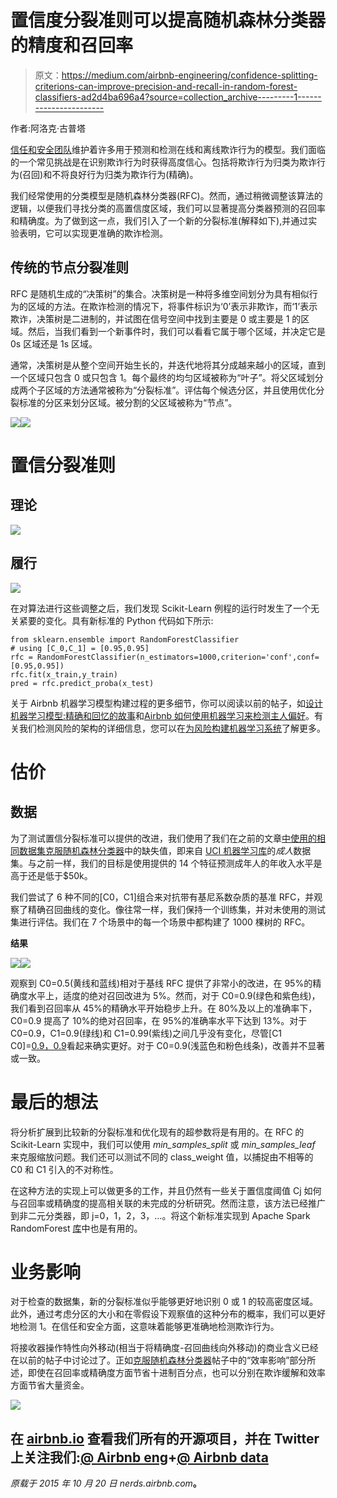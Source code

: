 # 置信度分裂准则可以提高随机森林分类器的精度和召回率

> 原文：<https://medium.com/airbnb-engineering/confidence-splitting-criterions-can-improve-precision-and-recall-in-random-forest-classifiers-ad2d4ba696a4?source=collection_archive---------1----------------------->

作者:阿洛克·古普塔

[信任和安全团队](https://www.airbnb.com/trust)维护着许多用于预测和检测在线和离线欺诈行为的模型。我们面临的一个常见挑战是在识别欺诈行为时获得高度信心。包括将欺诈行为归类为欺诈行为(召回)和不将良好行为归类为欺诈行为(精确)。

我们经常使用的分类模型是随机森林分类器(RFC)。然而，通过稍微调整该算法的逻辑，以便我们寻找分类的高置信度区域，我们可以显著提高分类器预测的召回率和精确度。为了做到这一点，我们引入了一个新的分裂标准(解释如下),并通过实验表明，它可以实现更准确的欺诈检测。

## 传统的节点分裂准则

RFC 是随机生成的“决策树”的集合。决策树是一种将多维空间划分为具有相似行为的区域的方法。在欺诈检测的情况下，将事件标识为‘0’表示非欺诈，而‘1’表示欺诈，决策树是二进制的，并试图在信号空间中找到主要是 0 或主要是 1 的区域。然后，当我们看到一个新事件时，我们可以看看它属于哪个区域，并决定它是 0s 区域还是 1s 区域。

通常，决策树是从整个空间开始生长的，并迭代地将其分成越来越小的区域，直到一个区域只包含 0 或只包含 1。每个最终的均匀区域被称为“叶子”。将父区域划分成两个子区域的方法通常被称为“分裂标准”。评估每个候选分区，并且使用优化分裂标准的分区来划分区域。被分割的父区域被称为“节点”。

![](img/f2295ef1260a38350146833797c068e7.png)![](img/ca077691dc5ad7d8e4d3e7a3c357a21b.png)

# 置信分裂准则

## **理论**

![](img/47e5435e52189bdf90c2bfcd8ebb03bf.png)

## 履行

![](img/c03af1e343ca35ed2a7142773a593943.png)

在对算法进行这些调整之后，我们发现 Scikit-Learn 例程的运行时发生了一个无关紧要的变化。具有新标准的 Python 代码如下所示:

```
from sklearn.ensemble import RandomForestClassifier
# using [C_0,C_1] = [0.95,0.95]
rfc = RandomForestClassifier(n_estimators=1000,criterion='conf',conf=[0.95,0.95])
rfc.fit(x_train,y_train)
pred = rfc.predict_proba(x_test)
```

关于 Airbnb 机器学习模型构建过程的更多细节，你可以阅读以前的帖子，如[设计机器学习模型:精确和回忆的故事](http://nerds.airbnb.com/designing-machine-learning-models/)和[Airbnb 如何使用机器学习来检测主人偏好](http://nerds.airbnb.com/host-preferences/)。有关我们检测风险的架构的详细信息，您可以在[为风险构建机器学习系统](http://nerds.airbnb.com/architecting-machine-learning-system-risk/)了解更多。

# 估价

## **数据**

为了测试置信分裂标准可以提供的改进，我们使用了我们在之前的文章[中使用的相同数据集克服随机森林分类器](http://nerds.airbnb.com/overcoming-missing-values-in-a-rfc/)中的缺失值，即来自 [UCI 机器学习库](http://archive.ics.uci.edu/ml/)的*成人*数据集。与之前一样，我们的目标是使用提供的 14 个特征预测成年人的年收入水平是高于还是低于$50k。

我们尝试了 6 种不同的[C0，C1]组合来对抗带有基尼系数杂质的基准 RFC，并观察了精确召回曲线的变化。像往常一样，我们保持一个训练集，并对未使用的测试集进行评估。我们在 7 个场景中的每一个场景中都构建了 1000 棵树的 RFC。

**结果**

![](img/0f901f2acb7ca1ee82ce01ff5f961df6.png)![](img/fec8f21c5501de07d33a95da2c871ba7.png)

观察到 C0=0.5(黄线和蓝线)相对于基线 RFC 提供了非常小的改进，在 95%的精确度水平上，适度的绝对召回改进为 5%。然而，对于 C0=0.9(绿色和紫色线)，我们看到召回率从 45%的精确水平开始稳步上升。在 80%及以上的准确率下，C0=0.9 提高了 10%的绝对召回率，在 95%的准确率水平下达到 13%。对于 C0=0.9，C1=0.9(绿线)和 C1=0.99(紫线)之间几乎没有变化，尽管[C1 C0]=[0.9，0.9](绿线)看起来确实更好。对于 C0=0.9(浅蓝色和粉色线条)，改善并不显著或一致。

# 最后的想法

将分析扩展到比较新的分裂标准和优化现有的超参数将是有用的。在 RFC 的 Scikit-Learn 实现中，我们可以使用 *min_samples_split* 或 *min_samples_leaf* 来克服缩放问题。我们还可以测试不同的 class_weight 值，以捕捉由不相等的 C0 和 C1 引入的不对称性。

在这种方法的实现上可以做更多的工作，并且仍然有一些关于置信度阈值 Cj 如何与召回率或精确度的提高相关联的未完成的分析研究。然而注意，该方法已经推广到非二元分类器，即 j=0，1，2，3，…。将这个新标准实现到 Apache Spark RandomForest [库](https://github.com/apache/spark/blob/master/mllib/src/main/scala/org/apache/spark/mllib/tree/RandomForest.scala)中也是有用的。

# 业务影响

对于检查的数据集，新的分裂标准似乎能够更好地识别 0 或 1 的较高密度区域。此外，通过考虑分区的大小和在零假设下观察值的这种分布的概率，我们可以更好地检测 1。在信任和安全方面，这意味着能够更准确地检测欺诈行为。

将接收器操作特性向外移动(相当于将精确度-召回曲线向外移动)的商业含义已经在以前的帖子中讨论过了。正如[克服随机森林分类器](http://nerds.airbnb.com/overcoming-missing-values-in-a-rfc/)帖子中的“效率影响”部分所述，即使在召回率或精确度方面节省十进制百分点，也可以分别在欺诈缓解和效率方面节省大量资金。

![](img/3913f6470a7657e02386189e67b4eb30.png)

## 在 [airbnb.io](http://airbnb.io) 查看我们所有的开源项目，并在 Twitter 上关注我们:[@ Airbnb eng](https://twitter.com/AirbnbEng)+[@ Airbnb data](https://twitter.com/AirbnbData)

*原载于 2015 年 10 月 20 日 nerds.airbnb.com*[](http://nerds.airbnb.com/large-scale-payments-systems-ruby-rails/)**。**
